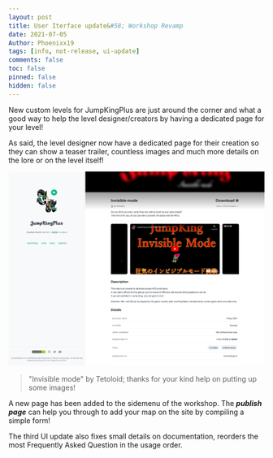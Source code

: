 ```yaml
---
layout: post
title: User Iterface update&#58; Workshop Revamp
date: 2021-07-05
Author: Phoenixx19
tags: [info, not-release, ui-update]
comments: false
toc: false
pinned: false
hidden: false
---
```


New custom levels for JumpKingPlus are just around the corner and what a good way to help the level designer/creators by having a dedicated page for your level!

<!-- more -->

As said, the level designer now have a dedicated page for their creation so they can show a teaser trailer, countless images and much more details on the lore or on the level itself!

![Example](https://raw.githubusercontent.com/Phoenixx19/JumpKingPlus/www/images/uiupdate3.png)

> "Invisible mode" by Tetoloid; thanks for your kind help on putting up some images!

A new page has been added to the sidemenu of the workshop. The ***publish page*** can help you through to add your map on the site by compiling a simple form!

The third UI update also fixes small details on documentation, reorders the most Frequently Asked Question in the usage order.

